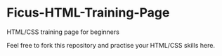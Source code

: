 # Ficus-HTML-Training-Page
HTML/CSS training page for beginners
<p>
Feel free to fork this repository and practise your HTML/CSS skills here.
</p>
